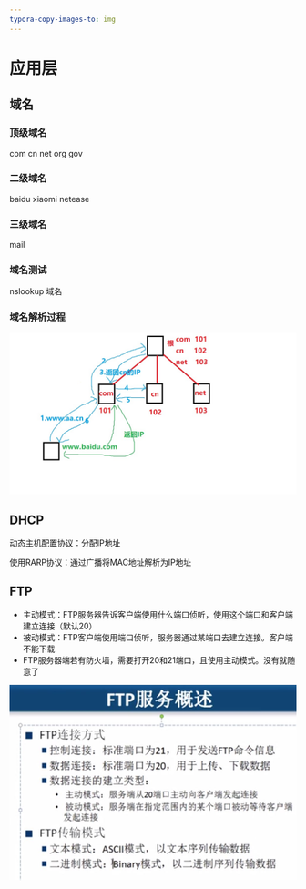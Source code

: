 ```yaml
---
typora-copy-images-to: img
---
```


# 应用层

## 域名

### 顶级域名

com  cn  net  org  gov

### 二级域名

baidu  xiaomi  netease

### 三级域名

mail

### 域名测试

nslookup 域名

### 域名解析过程

![域名解析过程](img/201903141615.jpg)

## DHCP

动态主机配置协议：分配IP地址

使用RARP协议：通过广播将MAC地址解析为IP地址

## FTP

- 主动模式：FTP服务器告诉客户端使用什么端口侦听，使用这个端口和客户端建立连接（默认20）
- 被动模式：FTP客户端使用端口侦听，服务器通过某端口去建立连接。客户端不能下载
- FTP服务器端若有防火墙，需要打开20和21端口，且使用主动模式。没有就随意了

![FTP](img/201903141900.JPG)

